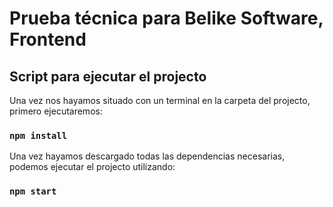 # Prueba técnica para Belike Software, Frontend

## Script para ejecutar el projecto

Una vez nos hayamos situado con un terminal en la carpeta del projecto, primero ejecutaremos:

### `npm install`

Una vez hayamos descargado todas las dependencias necesarias, podemos ejecutar el projecto utilizando:

### `npm start`
